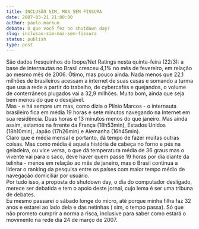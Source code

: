 ```yaml
---
title: INCLUSÃO SIM, MAS SEM FISSURA
date: 2007-03-21 21:00:00
author: paulo.markun
debate: O que você fez no shutdown day?
slug: inclusao-sim-mas-sem-fissura
status: publish 
type: post
---
```


São dados fresquinhos do Ibope/Net Ratings nesta quinta-feira (22/3): a base de internautas no Brasil cresceu 4,1% no mês de fevereiro, em relação ao mesmo mês de 2006. Ótimo, mas pouco ainda. Nada menos que 22,1 milhões de brasileiros acessam a internet de suas casas e somando a turma que usa a rede a partir do trabalho, de cybercafés e quejandos, o volume de conterrâneos plugados vai a 32,9 milhões. Muito bom, ainda que seja bem menos do que o desejável.  
Mas - e há sempre um mas, como dizia o Plínio Marcos - o internauta brasileiro fica em média 19 horas e sete minutos navegando na Internet em sua residência. Duas horas e 13 minutos menos do que janeiro. Mas ainda assim, estamos na frrente da França (18h53min), Estados Unidos (18h10min), Japão (17h26min) e Alemanha (16h45min).  
Claro que é média mensal e portanto, dá tempo de fazer muitas outras coisas. Mas como média é aquela história de cabeça no forno e pés na geladeira, ou vice versa, o que dá temperatura média de 36 graus mas o vivente vai para o saco, deve haver quem passe 19 horas por dia diante da telinha - menos em relação ao mês de janeiro, mas o Brasil continua a liderar o ranking da pesquisa entre os países com maior tempo médio de navegação domiciliar por usuário.   
Por tudo isso, a proposta do shutdown day, o dia do computador desligado, merece ser debatida e tem o apoio deste jornal, cujo lema é ser uma tribuna de debates.   
Eu mesmo passarei o sábado longe do micro, até porque minha filha faz 32 anos e estarei ao lado dela e das netinhas ( sim, o tempo passa). Só que não prometo cumprir a norma a risca, inclusive para saber como estará o movimento na rede dia 24 de março de 2007.


